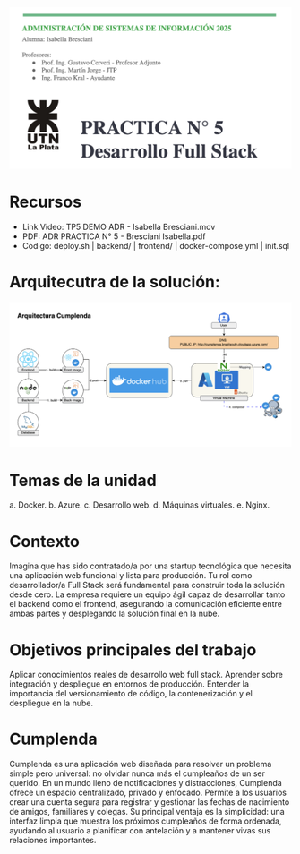 ![alt text](title.png)


# Recursos
* Link Video: TP5 DEMO ADR - Isabella Bresciani.mov
* PDF: ADR PRACTICA N° 5 - Bresciani Isabella.pdf
* Codigo: deploy.sh | backend/ | frontend/ | docker-compose.yml | init.sql

# Arquitecutra de la solución:
![alt text](arquitectura.png)

# Temas de la unidad
a. Docker.
b. Azure.
c. Desarrollo web.
d. Máquinas virtuales.
e. Nginx.

# Contexto
Imagina que has sido contratado/a por una startup tecnológica que necesita una aplicación web funcional y lista para producción. Tu rol como desarrollador/a Full Stack será fundamental para construir toda la solución desde cero. La empresa requiere un equipo ágil capaz de desarrollar tanto el backend como el frontend, asegurando la comunicación eficiente entre ambas partes y desplegando la solución final en la nube.

# Objetivos principales del trabajo
Aplicar conocimientos reales de desarrollo web full stack.
Aprender sobre integración y despliegue en entornos de producción.
Entender la importancia del versionamiento de código, la contenerización y el despliegue en la nube.


# Cumplenda
Cumplenda es una aplicación web diseñada para resolver un problema simple pero universal: no olvidar nunca más el cumpleaños de un ser querido. En un mundo lleno de notificaciones y distracciones, Cumplenda ofrece un espacio centralizado, privado y enfocado. Permite a los usuarios crear una cuenta segura para registrar y gestionar las fechas de nacimiento de amigos, familiares y colegas. Su principal ventaja es la simplicidad: una interfaz limpia que muestra los próximos cumpleaños de forma ordenada, ayudando al usuario a planificar con antelación y a mantener vivas sus relaciones importantes.

